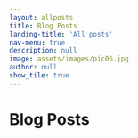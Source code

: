 ```yaml
---
layout: allposts
title: Blog Posts
landing-title: 'All posts'
nav-menu: true
description: null
image: assets/images/pic06.jpg
author: null
show_tile: true
---
```


<h1>Blog Posts</h1>
